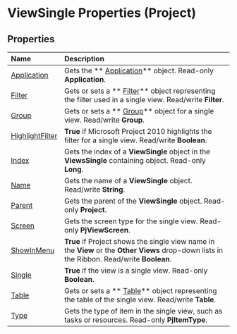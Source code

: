 
# ViewSingle Properties (Project)

## Properties



|**Name**|**Description**|
|:-----|:-----|
| [Application](1f35443c-2392-f72d-498b-540456a6eacc.md)|Gets the  ** [Application](8eb91712-7784-a102-38c0-19bb056c27e9.md)** object. Read-only **Application**.|
| [Filter](43a7443e-dbd8-8139-499b-49af0eeb4ac2.md)|Gets or sets a  ** [Filter](abcd72a7-b86b-783e-16e0-f50a48b1fed2.md)** object representing the filter used in a single view. Read/write **Filter**.|
| [Group](3dec1632-1b5b-4aed-e0a9-f660bd606ba2.md)|Gets or sets a  ** [Group](e3756818-f051-1ae4-5402-0398e568ebfc.md)** object for a single view. Read/write **Group**.|
| [HighlightFilter](0288340c-69b9-de45-2303-ed4b8632eeff.md)| **True** if Microsoft Project 2010 highlights the filter for a single view. Read/write **Boolean**.|
| [Index](a4f5a6fa-b013-473c-4400-70a40be955c5.md)|Gets the index of a  **ViewSingle** object in the **ViewsSingle** containing object. Read-only **Long**.|
| [Name](ba106d83-4451-7065-b032-acc15c17bc2a.md)|Gets the name of a  **ViewSingle** object. Read/write **String**.|
| [Parent](8d9a7328-ff35-08af-c132-29b500f62aa1.md)|Gets the parent of the  **ViewSingle** object. Read-only **Project**.|
| [Screen](4d612d77-eb00-a6ed-bf13-dd73ae8bbafe.md)|Gets the screen type for the single view. Read-only  **PjViewScreen**.|
| [ShowInMenu](b04dd225-7dfa-9cfa-5d0f-c9f0e54b64b7.md)| **True** if Project shows the single view name in the **View** or the **Other Views** drop-down lists in the Ribbon. Read/write **Boolean**.|
| [Single](7af38429-2767-7660-000f-bbfa48edab96.md)| **True** if the view is a single view. Read-only **Boolean**.|
| [Table](356cf967-e443-e068-27f7-c7433f1a5329.md)|Gets or sets a  ** [Table](f50f5d2d-a733-c5b0-16d8-e4ee98943321.md)** object representing the table of the single view. Read/write **Table**.|
| [Type](58b21a88-c71d-9949-5ca2-a0511d24467e.md)|Gets the type of item in the single view, such as tasks or resources. Read-only  **PjItemType**.|
